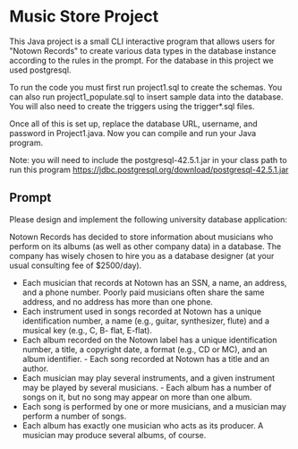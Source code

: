 # Music Store Project 

This Java project is a small CLI interactive program that allows users for "Notown Records" to create various data types in the database instance according to the rules in the prompt. For the database in this project we used postgresql.

To run the code you must first run project1.sql to create the schemas. You can also run project1_populate.sql to insert sample data into the database. You will also need to create the triggers using the trigger*.sql files.

Once all of this is set up, replace the database URL, username, and password in Project1.java. Now you can compile and run your Java program.

Note: you will need to include the postgresql-42.5.1.jar in your class path to run this program
https://jdbc.postgresql.org/download/postgresql-42.5.1.jar


## Prompt
Please design and implement the following university database application:

Notown Records has decided to store information about musicians who perform on its albums (as well as other company data) in a database. The company has wisely chosen to hire you as a database designer (at your usual consulting fee of $2500/day).
- Each musician that records at Notown has an SSN, a name, an address, and a phone number. Poorly paid musicians often share the same address, and no address has more than one phone.
- Each instrument used in songs recorded at Notown has a unique identification number, a name (e.g.,
guitar, synthesizer, flute) and a musical key (e.g., C, B- flat, E-flat).
- Each album recorded on the Notown label has a unique identification number, a title, a copyright date, a format (e.g., CD or MC), and an album identifier. - Each song recorded at Notown has a title and an author.
- Each musician may play several instruments, and a
given instrument may be played by several musicians. - Each album has a number of songs on it, but no song may appear on more than one album.
- Each song is performed by one or more musicians,
and a musician may perform a number of songs.
- Each album has exactly one musician who acts as its
producer. A musician may produce several albums, of
course.